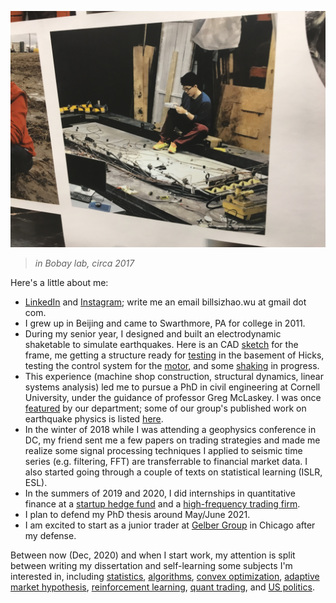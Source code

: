 ![in Bovay lab, circa 2017](/Bill_photo_lab.JPG)
>*in Bobay lab, circa 2017*

Here's a little about me:  

- [LinkedIn](https://www.linkedin.com/in/sizhao-bill-wu/) and [Instagram](https://www.instagram.com/billl.wu); write me an email billsizhao.wu at gmail dot com.
- I grew up in Beijing and came to Swarthmore, PA for college in 2011.
- During my senior year, I designed and built an electrodynamic shaketable to simulate earthquakes. Here is an CAD [sketch](https://www.dropbox.com/s/hsv2x8rk3nfot97/table_frame.PNG?dl=0) for the frame, me getting a structure ready for [testing](https://www.dropbox.com/s/pvjqdtjptgckrcy/20150430_164630.jpg?dl=0) in the basement of Hicks, testing the control system for the [motor](https://www.dropbox.com/s/h2y85o97888gkd1/20150502_173739.mp4?dl=0), and some [shaking](https://www.dropbox.com/s/n5qw488mvfc41ln/20150502_172903.mp4?dl=0) in progress.
- This experience (machine shop construction, structural dynamics, linear systems analysis) led me to pursue a PhD in civil engineering at Cornell University, under the guidance of professor Greg McLaskey. I was once [featured](https://www.cee.cornell.edu/spotlights/bill-wu-phd-student) by our department; some of our group's published work on earthquake physics is listed [here](https://courses.cit.cornell.edu/mclaskey/publications.html).
- In the winter of 2018 while I was attending a geophysics conference in DC, my friend sent me a few papers on trading strategies and made me realize some signal processing techniques I applied to seismic time series (e.g. filtering, FFT) are transferrable to financial market data. I also started going through a couple of texts on statistical learning (ISLR, ESL).
- In the summers of 2019 and 2020, I did internships in quantitative finance at a [startup hedge fund](http://arcstonecap.com/index.html) and a [high-frequency  trading firm](https://www.quantlab.com/).
- I plan to defend my PhD thesis around May/June 2021.
- I am excited to start as a junior trader at [Gelber Group](https://www.gelbergroup.com/) in Chicago after my defense. 


Between now (Dec, 2020) and when I start work, my attention is split between writing my dissertation and self-learning some subjects I'm interested in, including [statistics](/ML/main.md), [algorithms](/algo/main.md), [convex optimization](/convopt/main.md), [adaptive market hypothesis](/QuantTrading/AMH.md), [reinforcement learning](/RL/main.md), [quant trading](/QuantTrading/main.md), and [US politics](Politics.md).
